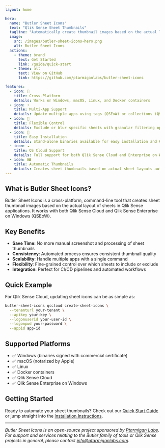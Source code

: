```yaml
---
layout: home

hero:
  name: "Butler Sheet Icons"
  text: "Qlik Sense Sheet Thumbnails"
  tagline: "Automatically create thumbnail images based on the actual layout of sheets in Qlik Sense applications"
  image:
    src: /images/butler-sheet-icons-hero.png
    alt: Butler Sheet Icons
  actions:
    - theme: brand
      text: Get Started
      link: /guide/quick-start
    - theme: alt
      text: View on GitHub
      link: https://github.com/ptarmiganlabs/butler-sheet-icons

features:
  - icon: 🚀
    title: Cross-Platform
    details: Works on Windows, macOS, Linux, and Docker containers
  - icon: ⚡
    title: Multi-App Support
    details: Update multiple apps using tags (QSEoW) or collections (QS Cloud)
  - icon: 🎯
    title: Flexible Control
    details: Exclude or blur specific sheets with granular filtering options
  - icon: 🔧
    title: Easy Installation
    details: Stand-alone binaries available for easy installation and CI/CD integration
  - icon: ☁️
    title: QS Cloud Support
    details: Full support for both Qlik Sense Cloud and Enterprise on Windows
  - icon: 🖼️
    title: Automatic Thumbnails
    details: Creates sheet thumbnails based on actual sheet layouts automatically
---
```


## What is Butler Sheet Icons?

Butler Sheet Icons is a cross-platform, command-line tool that creates sheet thumbnail images based on the actual layout of sheets in Qlik Sense applications. It works with both Qlik Sense Cloud and Qlik Sense Enterprise on Windows (QSEoW).

## Key Benefits

- **Save Time**: No more manual screenshot and processing of sheet thumbnails
- **Consistency**: Automated process ensures consistent thumbnail quality
- **Scalability**: Handle multiple apps with a single command
- **Flexibility**: Fine-grained control over which sheets to include or exclude
- **Integration**: Perfect for CI/CD pipelines and automated workflows

## Quick Example

For Qlik Sense Cloud, updating sheet icons can be as simple as:

```bash
butler-sheet-icons qscloud create-sheet-icons \
  --tenanturl your-tenant \
  --apikey your-key \
  --logonuserid your-user-id \
  --logonpwd your-password \
  --appid app-id
```

## Supported Platforms

- ✅ Windows (binaries signed with commercial certificate)
- ✅ macOS (notarized by Apple)
- ✅ Linux
- ✅ Docker containers
- ✅ Qlik Sense Cloud
- ✅ Qlik Sense Enterprise on Windows

## Getting Started

Ready to automate your sheet thumbnails? Check out our [Quick Start Guide](/guide/quick-start) or jump straight into the [Installation Instructions](/guide/installation).

---

<div class="vp-doc">

*Butler Sheet Icons is an open-source project sponsored by [Ptarmigan Labs](https://ptarmiganlabs.com). For support and services relating to the Butler family of tools or Qlik Sense projects in general, please contact info@ptarmiganlabs.com.*

</div>